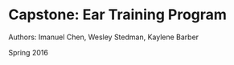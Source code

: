 # Capstone: Ear Training Program
Authors: Imanuel Chen, Wesley Stedman, Kaylene Barber

Spring 2016


